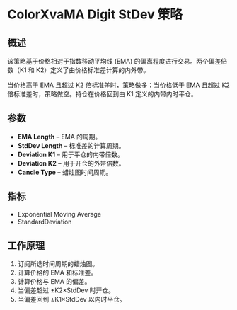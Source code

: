 # ColorXvaMA Digit StDev 策略

## 概述
该策略基于价格相对于指数移动平均线 (EMA) 的偏离程度进行交易。两个偏差倍数（K1 和 K2）定义了由价格标准差计算的内外带。

当价格高于 EMA 且超过 K2 倍标准差时，策略做多；当价格低于 EMA 且超过 K2 倍标准差时，策略做空。持仓在价格回到由 K1 定义的内带内时平仓。

## 参数
- **EMA Length** – EMA 的周期。
- **StdDev Length** – 标准差的计算周期。
- **Deviation K1** – 用于平仓的内带倍数。
- **Deviation K2** – 用于开仓的外带倍数。
- **Candle Type** – 蜡烛图时间周期。

## 指标
- Exponential Moving Average
- StandardDeviation

## 工作原理
1. 订阅所选时间周期的蜡烛图。
2. 计算价格的 EMA 和标准差。
3. 计算价格与 EMA 的偏差。
4. 当偏差超过 ±K2×StdDev 时开仓。
5. 当偏差回到 ±K1×StdDev 以内时平仓。
